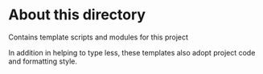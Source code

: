 
# About this directory

Contains template scripts and modules for this project

In addition in helping to type less, these templates also adopt
project code and formatting style.
